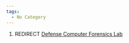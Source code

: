 ```yaml
---
tags:
  - No Category
---
```

1.  REDIRECT [Defense Computer Forensics
    Lab](defense_computer_forensics_lab.md)
